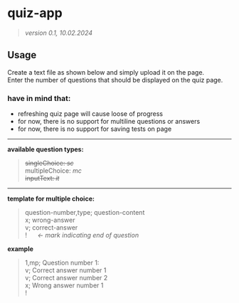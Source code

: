# quiz-app

> _version 0.1, 10.02.2024_

## Usage

Create a text file as shown below and simply upload it on the page.  
Enter the number of questions that should be displayed on the quiz page.

### have in mind that:

- refreshing quiz page will cause loose of progress
- for now, there is no support for multiline questions or answers
- for now, there is no support for saving tests on page

---

**available question types:**

> ~~singleChoice: _sc_~~  
> multipleChoice: _mc_  
> ~~inputText: _it_~~

---

**template for multiple choice:**

> question-number,type; question-content  
> x; wrong-answer  
> v; correct-answer  
> ! &nbsp;&nbsp;&nbsp;&nbsp;&nbsp;_<- mark indicating end of question_

**example**

> 1,mp; Question number 1:  
> v; Correct answer number 1  
> v; Correct answer number 2  
> x; Wrong answer number 1  
> !
